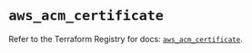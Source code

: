 # `aws_acm_certificate`

Refer to the Terraform Registry for docs: [`aws_acm_certificate`](https://registry.terraform.io/providers/hashicorp/aws/5.74.0/docs/resources/acm_certificate).
